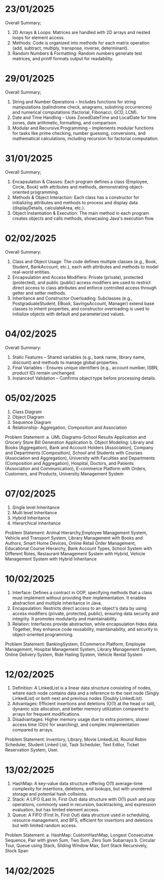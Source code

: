 # 23/01/2025
Overall Summary;
1. 2D Arrays & Loops: Matrices are handled with 2D arrays and nested loops for element access.
2. Methods: Code is organized into methods for each matrix operation (add, subtract, multiply, transpose, inverse, determinant).
3. Random Numbers & Formatting: Random numbers generate test matrices, and printf formats output for readability.

# 29/01/2025
Overall Summary;
1. String and Number Operations – Includes functions for string manipulations (palindrome check, anagrams, substring occurrences) and numerical computations (factorial, Fibonacci, GCD, LCM).
2. Date and Time Handling – Uses ZonedDateTime and LocalDate for time zones, date arithmetic, formatting, and comparison.
3. Modular and Recursive Programming – Implements modular functions for tasks like prime checking, number guessing, conversions, and mathematical calculations, including recursion for factorial computation.

# 31/01/2025
Overall Summary;
1. Encapsulation & Classes: Each program defines a class (Employee, Circle, Book) with attributes and methods, demonstrating object-oriented programming.
2. Methods & Object Interaction: Each class has a constructor for initializing attributes and methods to process and display data (displayDetails, calculateArea, etc.).
3. Object Instantiation & Execution: The main method in each program creates objects and calls methods, showcasing Java's execution flow.

# 02/02/2025
Overall Summary:
1. Class and Object Usage: The code defines multiple classes (e.g., Book, Student, BankAccount, etc.), each with attributes and methods to model real-world entities.
2. Encapsulation and Access Modifiers: Private (private), protected (protected), and public (public) access modifiers are used to restrict direct access to class attributes and enforce controlled access through getter and setter methods.
3. Inheritance and Constructor Overloading: Subclasses (e.g., PostgraduateStudent, EBook, SavingsAccount, Manager) extend base classes to inherit properties, and constructor overloading is used to initialize objects with default and parameterized values.

# 04/02/2025
Overall Summary:
1. Static Features – Shared variables (e.g., bank name, library name, discount) and methods to manage global properties.
2. Final Variables – Ensures unique identifiers (e.g., account number, ISBN, product ID) remain unchanged.
3. Instanceof Validation – Confirms object type before processing details.

# 05/02/2025
1. Class Diagram
2. Object Diagram
3. Sequence Diagram
4. Relationship- Aggregation, Composition and Association

Problem Statement: a. UML Diagrams-School Results Application and Grocery Store Bill Generation Application
                   b. Object Modeling: Library and Books (Aggregation), Bank and Account Holders (Association), Company and Departments (Composition), School and Students with Courses (Association and Aggregation), University with Faculties and Departments (Composition and Aggregation), Hospital, Doctors, and Patients (Association and Communication), E-commerce Platform with Orders, Customers, and Products, University Management System

# 07/02/2025
1. Single level Inheritance
2. Multi level Inheritance
3. Hybrid Inheritance
4. Hierarchical inheritance

Problem Statement: Animal Hierarchy,Employee Management System, Vehicle and Transport System, Library Management with Books and Authors, Smart Home Devices, Online Retail Order Management, Educational Course Hierarchy, Bank Account Types, School System with Different Roles, Restaurant Management System with Hybrid, Vehicle Management System with Hybrid Inheritance

# 10/02/2025
1. Interface: Defines a contract in OOP, specifying methods that a class must implement without providing their implementation. It enables abstraction and multiple inheritance in Java.
2. Encapsulation: Restricts direct access to an object's data by using access modifiers (private, protected, public), ensuring data security and integrity. It promotes modularity and maintainability. 
3. Relation: Interfaces provide abstraction, while encapsulation hides data. Together, they enhance code reusability, maintainability, and security in object-oriented programming.

Problem Statement: BankingSystem, ECommerce Platform, Employee Management, Hospital Management System, Library Management System, Online Delivery System, Ride Hailing System, Vehicle Rental System

# 12/02/2025
1. Definition: A LinkedList is a linear data structure consisting of nodes, where each node contains data and a reference to the next node (Singly LinkedList) or both next and previous nodes (Doubly LinkedList). 
2. Advantages: Efficient insertions and deletions (O(1) at the head or tail), dynamic size allocation, and better memory utilization compared to arrays for frequent modifications. 
3. Disadvantages: Higher memory usage due to extra pointers, slower access time (O(n) for searching), and complex implementation compared to arrays.

Problem Statement: Inventory, Library, Movie LinkedList, Round Robin Scheduler, Student Linked List, Task Scheduler, Text Editor, Ticket Reservation System, User.

# 13/02/2025
1. HashMap: A key-value data structure offering O(1) average-time complexity for insertions, deletions, and lookups, but with unordered storage and potential hash collisions. 
2. Stack: A LIFO (Last In, First Out) data structure with O(1) push and pop operations, commonly used in recursion, backtracking, and expression evaluation, but has limited element access. 
3. Queue: A FIFO (First In, First Out) data structure used in scheduling, resource management, and BFS, efficient for insertions and deletions but with limited random access.

Problem Statement: a. HashMap: CustomHashMap, Longest Consecutive Sequence, Pair with given Sum, Two Sum, Zero Sum Subarrays
                   b. Circular Tour, Queue using Stack, Sliding Window Max, Sort Stack Recursively, Stock Span

# 14/02/2025
